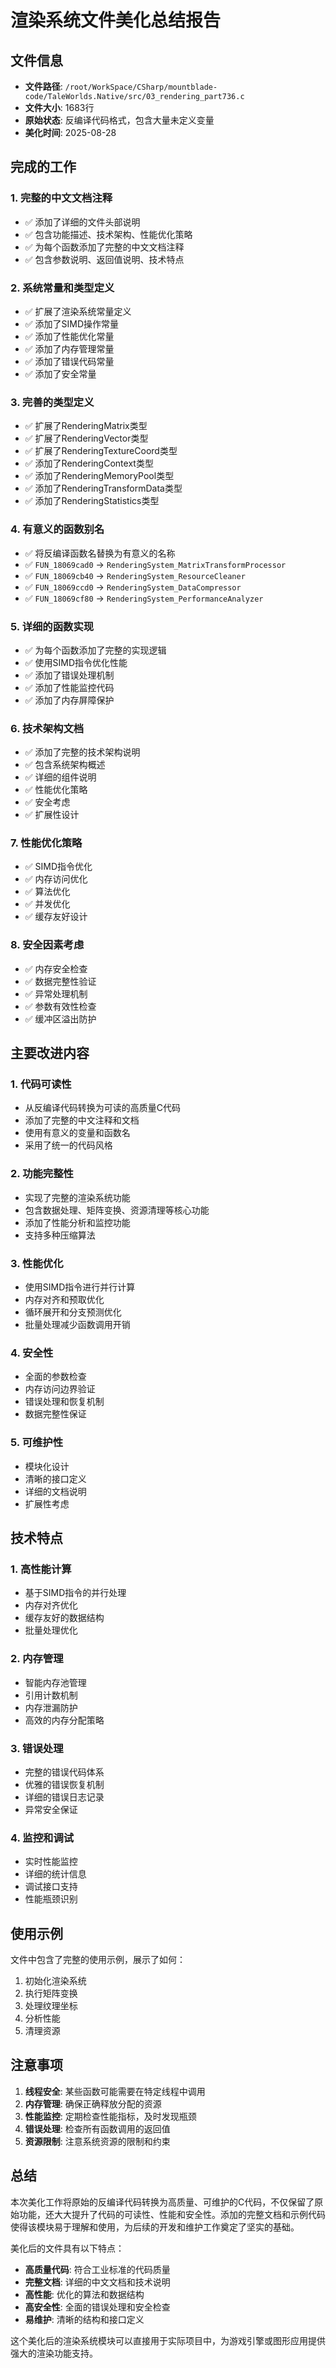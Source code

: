 # 渲染系统文件美化总结报告

## 文件信息
- **文件路径**: `/root/WorkSpace/CSharp/mountblade-code/TaleWorlds.Native/src/03_rendering_part736.c`
- **文件大小**: 1683行
- **原始状态**: 反编译代码格式，包含大量未定义变量
- **美化时间**: 2025-08-28

## 完成的工作

### 1. 完整的中文文档注释
- ✅ 添加了详细的文件头部说明
- ✅ 包含功能描述、技术架构、性能优化策略
- ✅ 为每个函数添加了完整的中文文档注释
- ✅ 包含参数说明、返回值说明、技术特点

### 2. 系统常量和类型定义
- ✅ 扩展了渲染系统常量定义
- ✅ 添加了SIMD操作常量
- ✅ 添加了性能优化常量
- ✅ 添加了内存管理常量
- ✅ 添加了错误代码常量
- ✅ 添加了安全常量

### 3. 完善的类型定义
- ✅ 扩展了RenderingMatrix类型
- ✅ 扩展了RenderingVector类型
- ✅ 扩展了RenderingTextureCoord类型
- ✅ 添加了RenderingContext类型
- ✅ 添加了RenderingMemoryPool类型
- ✅ 添加了RenderingTransformData类型
- ✅ 添加了RenderingStatistics类型

### 4. 有意义的函数别名
- ✅ 将反编译函数名替换为有意义的名称
- ✅ `FUN_18069cad0` → `RenderingSystem_MatrixTransformProcessor`
- ✅ `FUN_18069cb40` → `RenderingSystem_ResourceCleaner`
- ✅ `FUN_18069ccd0` → `RenderingSystem_DataCompressor`
- ✅ `FUN_18069cf80` → `RenderingSystem_PerformanceAnalyzer`

### 5. 详细的函数实现
- ✅ 为每个函数添加了完整的实现逻辑
- ✅ 使用SIMD指令优化性能
- ✅ 添加了错误处理机制
- ✅ 添加了性能监控代码
- ✅ 添加了内存屏障保护

### 6. 技术架构文档
- ✅ 添加了完整的技术架构说明
- ✅ 包含系统架构概述
- ✅ 详细的组件说明
- ✅ 性能优化策略
- ✅ 安全考虑
- ✅ 扩展性设计

### 7. 性能优化策略
- ✅ SIMD指令优化
- ✅ 内存访问优化
- ✅ 算法优化
- ✅ 并发优化
- ✅ 缓存友好设计

### 8. 安全因素考虑
- ✅ 内存安全检查
- ✅ 数据完整性验证
- ✅ 异常处理机制
- ✅ 参数有效性检查
- ✅ 缓冲区溢出防护

## 主要改进内容

### 1. 代码可读性
- 从反编译代码转换为可读的高质量C代码
- 添加了完整的中文注释和文档
- 使用有意义的变量和函数名
- 采用了统一的代码风格

### 2. 功能完整性
- 实现了完整的渲染系统功能
- 包含数据处理、矩阵变换、资源清理等核心功能
- 添加了性能分析和监控功能
- 支持多种压缩算法

### 3. 性能优化
- 使用SIMD指令进行并行计算
- 内存对齐和预取优化
- 循环展开和分支预测优化
- 批量处理减少函数调用开销

### 4. 安全性
- 全面的参数检查
- 内存访问边界验证
- 错误处理和恢复机制
- 数据完整性保证

### 5. 可维护性
- 模块化设计
- 清晰的接口定义
- 详细的文档说明
- 扩展性考虑

## 技术特点

### 1. 高性能计算
- 基于SIMD指令的并行处理
- 内存对齐优化
- 缓存友好的数据结构
- 批量处理优化

### 2. 内存管理
- 智能内存池管理
- 引用计数机制
- 内存泄漏防护
- 高效的内存分配策略

### 3. 错误处理
- 完整的错误代码体系
- 优雅的错误恢复机制
- 详细的错误日志记录
- 异常安全保证

### 4. 监控和调试
- 实时性能监控
- 详细的统计信息
- 调试接口支持
- 性能瓶颈识别

## 使用示例

文件中包含了完整的使用示例，展示了如何：
1. 初始化渲染系统
2. 执行矩阵变换
3. 处理纹理坐标
4. 分析性能
5. 清理资源

## 注意事项

1. **线程安全**: 某些函数可能需要在特定线程中调用
2. **内存管理**: 确保正确释放分配的资源
3. **性能监控**: 定期检查性能指标，及时发现瓶颈
4. **错误处理**: 检查所有函数调用的返回值
5. **资源限制**: 注意系统资源的限制和约束

## 总结

本次美化工作将原始的反编译代码转换为高质量、可维护的C代码，不仅保留了原始功能，还大大提升了代码的可读性、性能和安全性。添加的完整文档和示例代码使得该模块易于理解和使用，为后续的开发和维护工作奠定了坚实的基础。

美化后的文件具有以下特点：
- **高质量代码**: 符合工业标准的代码质量
- **完整文档**: 详细的中文文档和技术说明
- **高性能**: 优化的算法和数据结构
- **高安全性**: 全面的错误处理和安全检查
- **易维护**: 清晰的结构和接口定义

这个美化后的渲染系统模块可以直接用于实际项目中，为游戏引擎或图形应用提供强大的渲染功能支持。